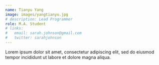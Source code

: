 ```yaml
---
name: Tianyu Yang
image: images/yangtianyu.jpg
# description: Lead Programmer
role: M.A. Student
# links:
#   email: sarah.johnson@gmail.com
#   twitter: sarahjohnson
---
```


Lorem ipsum dolor sit amet, consectetur adipiscing elit, sed do eiusmod tempor incididunt ut labore et dolore magna aliqua.
